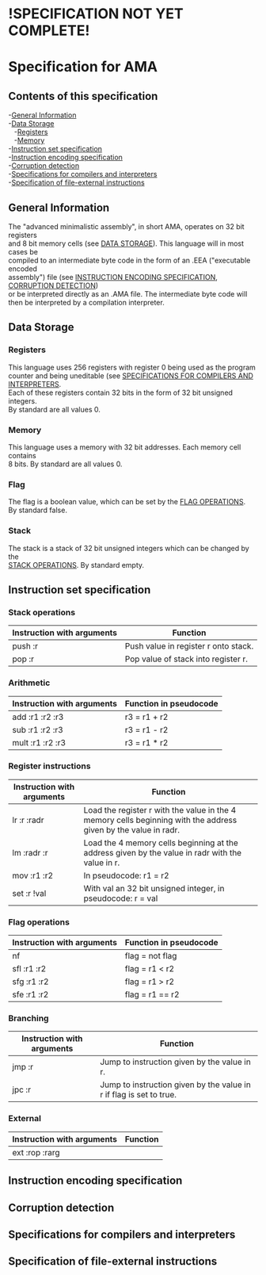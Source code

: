 # !SPECIFICATION NOT YET COMPLETE!  
# Specification for AMA  
## Contents of this specification  
-[General Information](#general-information)  
-[Data Storage](#data-storage)  
   -[Registers](#registers)  
   -[Memory](#memory)  
-[Instruction set specification](#instruction-set-specification)  
-[Instruction encoding specification](#instruction-encoding-specification)  
-[Corruption detection](#corruption-detection)  
-[Specifications for compilers and interpreters](#specifications-for-compilers-and-interpreters)  
-[Specification of file-external instructions](#specification-of-file-external-instructions)
## General Information  
The "advanced minimalistic assembly", in short AMA, operates on 32 bit registers  
and 8 bit memory cells (see [DATA STORAGE](#data-storage)). This language will in most cases be  
compiled to an intermediate byte code in the form of an .EEA ("executable encoded  
assembly") file (see [INSTRUCTION ENCODING SPECIFICATION](#instruction-encoding-specification), [CORRUPTION DETECTION](#corruption-detection))  
or be interpreted directly as an .AMA file. The intermediate byte code will  
then be interpreted by a compilation interpreter.  
## Data Storage  
### Registers  
This language uses 256 registers with register 0 being used as the program  
counter and being uneditable (see [SPECIFICATIONS FOR COMPILERS AND INTERPRETERS](#specifications-for-compilers-and-interpreters).  
Each of these registers contain 32 bits in the form of 32 bit unsigned integers.  
By standard are all values 0.  
### Memory  
This language uses a memory with 32 bit addresses. Each memory cell contains  
8 bits. By standard are all values 0.  
### Flag  
The flag is a boolean value, which can be set by the [FLAG OPERATIONS](#flag-operations).  
By standard false.  
### Stack  
The stack is a stack of 32 bit unsigned integers which can be changed by the  
[STACK OPERATIONS](#stack-operations). By standard empty.  
## Instruction set specification  
### Stack operations  
|Instruction with arguments|Function|
|-|-|
|push :r|Push value in register r onto stack.|
|pop :r|Pop value of stack into register r.|
### Arithmetic  
|Instruction with arguments|Function in pseudocode|
|-|-|
|add :r1 :r2 :r3|r3 = r1 + r2|
|sub :r1 :r2 :r3|r3 = r1 - r2|
|mult :r1 :r2 :r3|r3 = r1 * r2|
### Register instructions  
|Instruction with arguments|Function|
|-|-|
|lr :r :radr|Load the register r with the value in the 4 memory cells beginning with the address given by the value in radr.|
|lm :radr :r|Load the 4 memory cells beginning at the address given by the value in radr with the value in r.|
|mov :r1 :r2|In pseudocode: r1 = r2|
|set :r !val|With val an 32 bit unsigned integer, in pseudocode: r = val|
### Flag operations  
|Instruction with arguments|Function in pseudocode|
|-|-|
|nf|flag = not flag|
|sfl :r1 :r2|flag = r1 < r2|
|sfg :r1 :r2|flag = r1 > r2|
|sfe :r1 :r2|flag = r1 == r2|
### Branching  
|Instruction with arguments|Function|
|-|-|
|jmp :r|Jump to instruction given by the value in r.|
|jpc :r|Jump to instruction given by the value in r if flag is set to true.|
### External
|Instruction with arguments|Function|
|-|-|
|ext :rop :rarg||
## Instruction encoding specification  
## Corruption detection  
## Specifications for compilers and interpreters  
## Specification of file-external instructions
